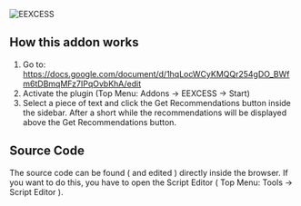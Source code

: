 ![EEXCESS](http://eexcess.eu/wp-content/uploads/2013/04/eexcess_Logo_neu1.jpg "EEXCESS") 

## How this addon works

1. Go to: https://docs.google.com/document/d/1hqLocWCyKMQQr254gDO_BWfm6tDBmqMFz7IPqOvbKhA/edit 
2. Activate the plugin (Top Menu: Addons -> EEXCESS -> Start)
3. Select a piece of text and click the Get Recommendations button inside the sidebar. After a short while the recommendations will be displayed above the Get Recommendations button.

## Source Code

The source code can be found ( and edited ) directly inside the browser. If you want to do this, you have to open the Script Editor ( Top Menu: Tools -> Script Editor ).

